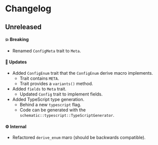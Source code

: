 # Changelog

## Unreleased

#### 💥 Breaking

- Renamed `ConfigMeta` trait to `Meta`.

#### 🚀 Updates

- Added `ConfigEnum` trait that the `ConfigEnum` derive macro implements.
  - Trait contains `META`.
  - Trait provides a `variants()` method.
- Added `fields` to `Meta` trait.
  - Updated `Config` trait to implement fields.
- Added TypeScript type generation.
  - Behind a new `typescript` flag.
  - Code can be generated with the `schematic::typescript::TypeScriptGenerator`.

#### ⚙️ Internal

- Refactored `derive_enum` maro (should be backwards compatible).
